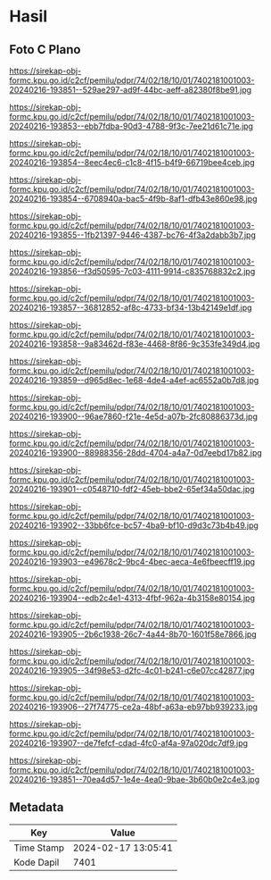 # Hasil

## Foto C Plano

https://sirekap-obj-formc.kpu.go.id/c2cf/pemilu/pdpr/74/02/18/10/01/7402181001003-20240216-193851--529ae297-ad9f-44bc-aeff-a82380f8be91.jpg

https://sirekap-obj-formc.kpu.go.id/c2cf/pemilu/pdpr/74/02/18/10/01/7402181001003-20240216-193853--ebb7fdba-90d3-4788-9f3c-7ee21d61c71e.jpg

https://sirekap-obj-formc.kpu.go.id/c2cf/pemilu/pdpr/74/02/18/10/01/7402181001003-20240216-193854--8eec4ec6-c1c8-4f15-b4f9-66719bee4ceb.jpg

https://sirekap-obj-formc.kpu.go.id/c2cf/pemilu/pdpr/74/02/18/10/01/7402181001003-20240216-193854--6708940a-bac5-4f9b-8af1-dfb43e860e98.jpg

https://sirekap-obj-formc.kpu.go.id/c2cf/pemilu/pdpr/74/02/18/10/01/7402181001003-20240216-193855--1fb21397-9446-4387-bc76-4f3a2dabb3b7.jpg

https://sirekap-obj-formc.kpu.go.id/c2cf/pemilu/pdpr/74/02/18/10/01/7402181001003-20240216-193856--f3d50595-7c03-4111-9914-c835768832c2.jpg

https://sirekap-obj-formc.kpu.go.id/c2cf/pemilu/pdpr/74/02/18/10/01/7402181001003-20240216-193857--36812852-af8c-4733-bf34-13b42149e1df.jpg

https://sirekap-obj-formc.kpu.go.id/c2cf/pemilu/pdpr/74/02/18/10/01/7402181001003-20240216-193858--9a83462d-f83e-4468-8f86-9c353fe349d4.jpg

https://sirekap-obj-formc.kpu.go.id/c2cf/pemilu/pdpr/74/02/18/10/01/7402181001003-20240216-193859--d965d8ec-1e68-4de4-a4ef-ac6552a0b7d8.jpg

https://sirekap-obj-formc.kpu.go.id/c2cf/pemilu/pdpr/74/02/18/10/01/7402181001003-20240216-193900--96ae7860-f21e-4e5d-a07b-2fc80886373d.jpg

https://sirekap-obj-formc.kpu.go.id/c2cf/pemilu/pdpr/74/02/18/10/01/7402181001003-20240216-193900--88988356-28dd-4704-a4a7-0d7eebd17b82.jpg

https://sirekap-obj-formc.kpu.go.id/c2cf/pemilu/pdpr/74/02/18/10/01/7402181001003-20240216-193901--c0548710-fdf2-45eb-bbe2-65ef34a50dac.jpg

https://sirekap-obj-formc.kpu.go.id/c2cf/pemilu/pdpr/74/02/18/10/01/7402181001003-20240216-193902--33bb6fce-bc57-4ba9-bf10-d9d3c73b4b49.jpg

https://sirekap-obj-formc.kpu.go.id/c2cf/pemilu/pdpr/74/02/18/10/01/7402181001003-20240216-193903--e49678c2-9bc4-4bec-aeca-4e6fbeecff19.jpg

https://sirekap-obj-formc.kpu.go.id/c2cf/pemilu/pdpr/74/02/18/10/01/7402181001003-20240216-193904--edb2c4e1-4313-4fbf-962a-4b3158e80154.jpg

https://sirekap-obj-formc.kpu.go.id/c2cf/pemilu/pdpr/74/02/18/10/01/7402181001003-20240216-193905--2b6c1938-26c7-4a44-8b70-1601f58e7866.jpg

https://sirekap-obj-formc.kpu.go.id/c2cf/pemilu/pdpr/74/02/18/10/01/7402181001003-20240216-193905--34f98e53-d2fc-4c01-b241-c6e07cc42877.jpg

https://sirekap-obj-formc.kpu.go.id/c2cf/pemilu/pdpr/74/02/18/10/01/7402181001003-20240216-193906--27f74775-ce2a-48bf-a63a-eb97bb939233.jpg

https://sirekap-obj-formc.kpu.go.id/c2cf/pemilu/pdpr/74/02/18/10/01/7402181001003-20240216-193907--de7fefcf-cdad-4fc0-af4a-97a020dc7df9.jpg

https://sirekap-obj-formc.kpu.go.id/c2cf/pemilu/pdpr/74/02/18/10/01/7402181001003-20240216-193851--70ea4d57-1e4e-4ea0-9bae-3b60b0e2c4e3.jpg


## Metadata

| Key        | Value               |
| ---------- | ------------------- |
| Time Stamp | 2024-02-17 13:05:41 |
| Kode Dapil | 7401                |




